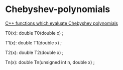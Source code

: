 Chebyshev-polynomials
=====================

<a href="http://www.storage-b.com/math-numerical-analysis/27">C++ functions which evaluate Chebyshev polynomials</a>

T0(x):
  double T0(double x) ;

T1(x):
  double T1(double x) ;

T2(x):
  double T2(double x) ;

Tn(x):
  double Tn(unsigned int n, double x) ;
